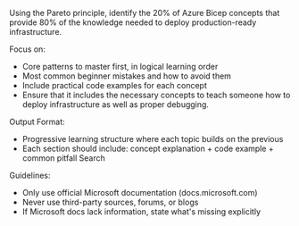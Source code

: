 Using the Pareto principle, identify the 20% of Azure Bicep concepts that provide 80% of the knowledge needed to deploy production-ready infrastructure. 

Focus on: 
* Core patterns to master first, in logical learning order 
* Most common beginner mistakes and how to avoid them 
* Include practical code examples for each concept
* Ensure that it includes the necessary concepts to teach someone how to deploy infrastructure as well as proper debugging.

Output Format: 
* Progressive learning structure where each topic builds on the previous 
* Each section should include: concept explanation + code example + common pitfall Search 

Guidelines: 
* Only use official Microsoft documentation (docs.microsoft.com) 
* Never use third-party sources, forums, or blogs 
* If Microsoft docs lack information, state what's missing explicitly